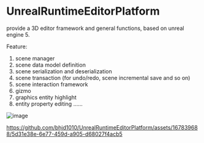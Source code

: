 # UnrealRuntimeEditorPlatform
provide a 3D editor framework and general functions, based on unreal engine 5.

Feature:
1. scene manager
2. scene data model definition
3. scene serialization and deserialization
4. scene transaction (for undo/redo, scene incremental save and so on)
5. scene interaction framework
6. gizmo
7. graphics entity highlight
8. entity property editing
   ......

![image](https://github.com/bhjd1010/UnrealRuntimeEditorPlatform/assets/167839688/f9a639df-197a-4900-9abe-2b78381d2f0f)


https://github.com/bhjd1010/UnrealRuntimeEditorPlatform/assets/167839688/5d31e38e-6e77-459d-a905-d68027f4acb5


